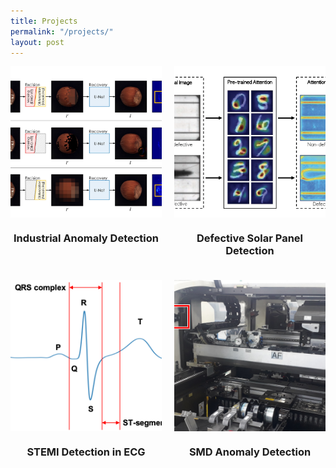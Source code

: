 ```yaml
---
title: Projects
permalink: "/projects/"
layout: post
---
```



<div style="display: grid; grid-template-columns: repeat(auto-fit, minmax(200px, 1fr)); gap: 20px;">

<div style="text-align: center; border: 0px solid #ddd; padding: 0px; overflow: hidden;">
  <div style="width: 100%; aspect-ratio: 1 / 1; overflow: hidden;">
    <a href="https://www.nature.com/articles/s41598-024-69698-5">  
      <img src="/images/projects/ear.png" 
        style="width: 100%; height: 100%; object-fit: cover; object-position: center;">
    </a>
  </div>
  <h3>Industrial Anomaly Detection</h3>
</div>

<div style="text-align: center; border: 0px solid #ddd; padding: 0px; overflow: hidden;">
  <div style="width: 100%; aspect-ratio: 1 / 1; overflow: hidden;">
    <a href="https://ieeexplore.ieee.org/abstract/document/10065567">  
      <img src="/images/projects/solar.png" 
        style="width: 100%; height: 100%; object-fit: cover; object-position: center;">
    </a>
  </div>
  <h3>Defective Solar Panel Detection</h3>
</div>

<div style="text-align: center; border: 0px solid #ddd; padding: 0px; overflow: hidden;">
  <div style="width: 100%; aspect-ratio: 1 / 1; overflow: hidden;">
    <a href="https://ieeexplore.ieee.org/abstract/document/8771175/">  
      <img src="/images/projects/ecg.png" 
        style="width: 100%; height: 100%; object-fit: cover; object-position: center;">
    </a>
  </div>
  <h3>STEMI Detection in ECG</h3>
</div>

<div style="text-align: center; border: 0px solid #ddd; padding: 0px; overflow: hidden;">
  <div style="width: 100%; aspect-ratio: 1 / 1; overflow: hidden;">
    <a href="https://www.mdpi.com/1424-8220/18/10/3573">  
      <img src="/images/projects/smd.png" 
        style="width: 100%; height: 100%; object-fit: cover; object-position: center;">
    </a>
  </div>
  <h3>SMD Anomaly Detection</h3>
</div>

</div>